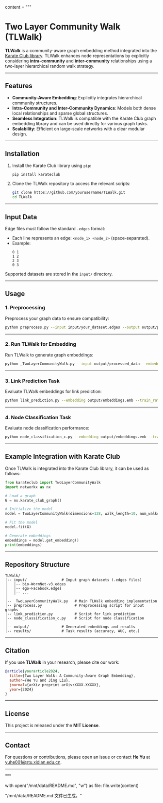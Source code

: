 content = """
# Two Layer Community Walk (TLWalk)

**TLWalk** is a community-aware graph embedding method integrated into the [Karate Club library](https://github.com/benedekrozemberczki/karateclub). TLWalk enhances node representations by explicitly considering **intra-community** and **inter-community** relationships using a two-layer hierarchical random walk strategy.

---

## Features

- **Community-Aware Embedding**: Explicitly integrates hierarchical community structures.
- **Intra-Community and Inter-Community Dynamics**: Models both dense local relationships and sparse global structures.
- **Seamless Integration**: TLWalk is compatible with the Karate Club graph embedding library and can be used directly for various graph tasks.
- **Scalability**: Efficient on large-scale networks with a clear modular design.

---

## Installation

1. Install the Karate Club library using `pip`:

   ```bash
   pip install karateclub
   ```

2. Clone the TLWalk repository to access the relevant scripts:

   ```bash
   git clone https://github.com/yourusername/TLWalk.git
   cd TLWalk
   ```

---

## Input Data

Edge files must follow the standard `.edges` format:

- Each line represents an edge: `<node_1> <node_2>` (space-separated).
- Example:
   ```
   0 1
   1 2
   2 3
   0 3
   ```

Supported datasets are stored in the `input/` directory.

---

## Usage

### 1. Preprocessing

Preprocess your graph data to ensure compatibility:

```bash
python preprocess.py --input input/your_dataset.edges --output output/processed_data
```

---

### 2. Run TLWalk for Embedding

Run TLWalk to generate graph embeddings:

```bash
python _TwoLayerCommunityWalk.py --input output/processed_data --embedding_dim 128 --walk_length 10 --num_walks 80 --output output/embeddings.emb
```

---

### 3. Link Prediction Task

Evaluate TLWalk embeddings for link prediction:

```bash
python link_prediction.py --embedding output/embeddings.emb --train_ratio 0.8 --output results/link_prediction_results.txt
```

---

### 4. Node Classification Task

Evaluate node classification performance:

```bash
python node_classification_c.py --embedding output/embeddings.emb --train_ratio 0.8 --output results/classification_results.txt
```

---

## Example Integration with Karate Club

Once TLWalk is integrated into the Karate Club library, it can be used as follows:

```python
from karateclub import TwoLayerCommunityWalk
import networkx as nx

# Load a graph
G = nx.karate_club_graph()

# Initialize the model
model = TwoLayerCommunityWalk(dimensions=128, walk_length=10, num_walks=80)

# Fit the model
model.fit(G)

# Generate embeddings
embeddings = model.get_embedding()
print(embeddings)
```

---

## Repository Structure

```plaintext
TLWalk/
│-- input/                # Input graph datasets (.edges files)
│   │-- bio-WormNet-v3.edges
│   │-- ego-Facebook.edges
│   │-- ...
│
│-- _TwoLayerCommunityWalk.py   # Main TLWalk embedding implementation
│-- preprocess.py               # Preprocessing script for input graphs
│-- link_prediction.py          # Script for link prediction
│-- node_classification_c.py    # Script for node classification
│
│-- output/               # Generated embeddings and results
│-- results/              # Task results (accuracy, AUC, etc.)
```

---

## Citation

If you use **TLWalk** in your research, please cite our work:

```bibtex
@article{yourarticle2024,
  title={Two Layer Walk: A Community-Aware Graph Embedding},
  author={He Yu and Jing Liu},
  journal={arXiv preprint arXiv:XXXX.XXXXX},
  year={2024}
}
```

---

## License

This project is released under the **MIT License**.

---

## Contact

For questions or contributions, please open an issue or contact **He Yu** at [yuhe001@stu.xidian.edu.cn](mailto:yuhe001@stu.xidian.edu.cn).

---
"""

with open("/mnt/data/README.md", "w") as file:
    file.write(content)

"/mnt/data/README.md 文件已生成。"
